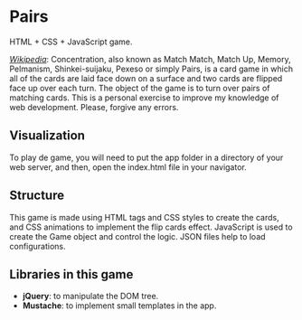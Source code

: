 # Pairs
HTML + CSS + JavaScript game. 

*[Wikipedia](https://en.wikipedia.org/wiki/Concentration_(card_game))*: Concentration, also known as Match Match, Match Up, Memory, Pelmanism, Shinkei-suijaku, Pexeso or simply Pairs, is a card game in which all of the cards are laid face down on a surface and two cards are flipped face up over each turn. The object of the game is to turn over pairs of matching cards. This is a personal exercise to improve my knowledge of web development. Please, forgive any errors.


## Visualization
To play de game, you will need to put the app folder in a directory of your web server, and then, open the index.html file in your navigator. 

## Structure
This game is made using HTML tags and CSS styles to create the cards, and CSS animations to implement the flip cards effect. JavaScript is used to create the Game object and control the logic. JSON files help to load configurations.

## Libraries in this game
* **jQuery**: to manipulate the DOM tree.
* **Mustache**: to implement small templates in the app.
